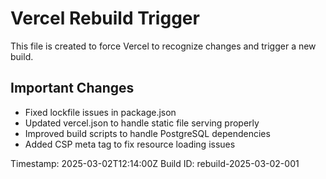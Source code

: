 # Vercel Rebuild Trigger

This file is created to force Vercel to recognize changes and trigger a new build.

## Important Changes
- Fixed lockfile issues in package.json
- Updated vercel.json to handle static file serving properly
- Improved build scripts to handle PostgreSQL dependencies
- Added CSP meta tag to fix resource loading issues

Timestamp: 2025-03-02T12:14:00Z
Build ID: rebuild-2025-03-02-001

